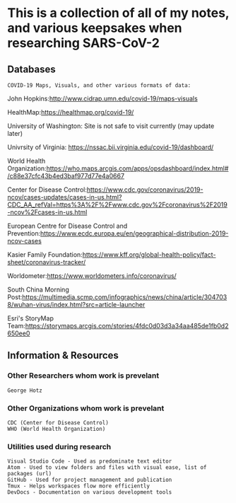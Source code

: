 # This is a collection of all of my notes, and various keepsakes when researching SARS-CoV-2

## Databases

    COVID-19 Maps, Visuals, and other various formats of data:

John Hopkins:<http://www.cidrap.umn.edu/covid-19/maps-visuals>

HealthMap:<https://healthmap.org/covid-19/>

University of Washington: Site is not safe to visit currently (may update later)

Univrsity of Virginia: <https://nssac.bii.virginia.edu/covid-19/dashboard/>

World Health Organization:<https://who.maps.arcgis.com/apps/opsdashboard/index.html#/c88e37cfc43b4ed3baf977d77e4a0667>

Center for Disease Control:<https://www.cdc.gov/coronavirus/2019-ncov/cases-updates/cases-in-us.html?CDC_AA_refVal=https%3A%2F%2Fwww.cdc.gov%2Fcoronavirus%2F2019-ncov%2Fcases-in-us.html>

European Centre for Disease Control and Prevention:<https://www.ecdc.europa.eu/en/geographical-distribution-2019-ncov-cases>

Kasier Family Foundation:<https://www.kff.org/global-health-policy/fact-sheet/coronavirus-tracker/>

Worldometer:<https://www.worldometers.info/coronavirus/>

South China Morning Post:<https://multimedia.scmp.com/infographics/news/china/article/3047038/wuhan-virus/index.html?src=article-launcher>

Esri's StoryMap Team:<https://storymaps.arcgis.com/stories/4fdc0d03d3a34aa485de1fb0d2650ee0>

## Information & Resources

### Other Researchers whom work is prevelant

    George Hotz

### Other Organizations whom work is prevelant

    CDC (Center for Disease Control)
    WHO (World Health Organization)

### Utilities used during research

    Visual Studio Code - Used as predominate text editor
    Atom - Used to view folders and files with visual ease, list of packages (url)
    GitHub - Used for project management and publication
    Tmux - Helps workspaces flow more efficiently
    DevDocs - Documentation on various development tools 
